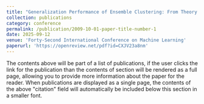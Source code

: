 ```yaml
---
title: "Generalization Performance of Ensemble Clustering: From Theory to Algorithm"
collection: publications
category: conference
permalink: /publication/2009-10-01-paper-title-number-1
date: 2025-09-12
venue: 'Forty-Second International Conference on Machine Learning'
paperurl: 'https://openreview.net/pdf?id=CXJV23a8nm'
---
```

The contents above will be part of a list of publications, if the user clicks the link for the publication than the contents of section will be rendered as a full page, allowing you to provide more information about the paper for the reader. When publications are displayed as a single page, the contents of the above "citation" field will automatically be included below this section in a smaller font.
